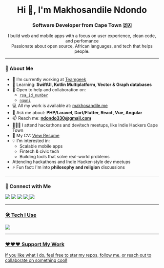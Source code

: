 <h1 align="center">Hi 👋, I'm Makhosandile Ndondo</h1>
<h3 align="center">Software Developer from Cape Town 🇿🇦</h3>

<p align="center">
  I build web and mobile apps with a focus on user experience, clean code, and perfomance<br/>
  Passionate about open source, African languages, and tech that helps people.
</p>

---

### 🚀 About Me

- 🔭 I’m currently working at [Teamgeek](https://www.teamgeek.io/)
- 🌱 Learning: **SwiftUI, Kotlin Multiplatform, Vector & Graph databases**
- 🤝 Open to help and collaboration on:  
  - [`rsa_id_number`](https://pub.dev/packages/rsa_id_number)  
  - [`nguni`](https://github.com/makhosi6/nguni)
- 💻 All my work is available at: [makhosandile.me](https://makhosi.byteestudio.com)
- 💬 Ask me about: **PHP/Laravel, Dart/Flutter, React, Vue, Angular**
- 📫 Reach me: **ndondo330@gmail.com**
- 🧑🏽‍💻 I attend hackathons and dev/tech meetups, like Indie Hackers Cape Town
- 📄 My CV: [View Resume](https://drive.google.com/file/d/1YYiK3kB_5PqoHPumaUSW-w2SH3_vzxqn/view?usp=sharing)
- 💡 I’m interested in:
    - Scalable mobile apps
    - Fintech & civic tech
    - Building tools that solve real-world problems
- Attending hackathons and Indie Hacker-style dev meetups
- ⚡ Fun fact: I'm into **philosophy and religion** discussions

---

### 📲 Connect with Me

<p align="left">
  <a href="https://linkedin.com/in/makhosandile-ndondo" target="_blank"><img src="https://img.shields.io/badge/LinkedIn-blue?style=for-the-badge&logo=linkedin&logoColor=white" /></a>
  <a href="https://twitter.com/khosii_za" target="_blank"><img src="https://img.shields.io/badge/Twitter-1DA1F2?style=for-the-badge&logo=twitter&logoColor=white" /></a>
  <a href="https://instagram.com/khosi_za" target="_blank"><img src="https://img.shields.io/badge/Instagram-E4405F?style=for-the-badge&logo=instagram&logoColor=white"></a>
  <a href="https://github.com/makhosi6" target="_blank"><img src="https://img.shields.io/badge/Github-000000?style=for-the-badge&logo=github&logoColor=white" />
  <a href="https://www.kaggle.com/makhosandilendondo" target="_blank"><img src="https://img.shields.io/badge/Kaggle-20beff?style=for-the-badge&logo=kaggle&logoColor=white" />
</p>

---

### 🛠️ Tech I Use

<p align="left">
  <img src="https://skillicons.dev/icons?i=php,powershell,js,ts,dart,html,css,sass,less,tailwind,react,vue,flutter,nodejs,express,laravel,mongodb,mysql,postgres,redis,docker,git,linux,firebase,graphql,jest,bash,python,flask,json,nextjs" />
</p>

---

### ❤️❤️❤️ Support My Work

If you like what I do, feel free to star my repos, follow me, or reach out to collaborate on something cool!
